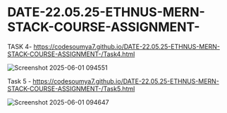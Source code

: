 # DATE-22.05.25-ETHNUS-MERN-STACK-COURSE-ASSIGNMENT-

TASK 4- https://codesoumya7.github.io/DATE-22.05.25-ETHNUS-MERN-STACK-COURSE-ASSIGNMENT-/Task4.html 

![Screenshot 2025-06-01 094551](https://github.com/user-attachments/assets/d8fa92a7-57ff-4e4b-8e86-015b2ad171b3)

Task 5 - https://codesoumya7.github.io/DATE-22.05.25-ETHNUS-MERN-STACK-COURSE-ASSIGNMENT-/Task5.html 

![Screenshot 2025-06-01 094647](https://github.com/user-attachments/assets/3e3cb708-5f7c-4575-82c4-34436571ef78)
